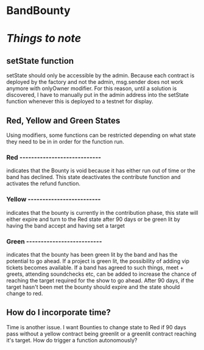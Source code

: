 # BandBounty


# *Things to note*

## **setState function**
setState should only be accessible by the admin. Because each contract is deployed by the factory and not the admin, msg.sender does not work anymore with onlyOwner modifier. For this reason, until a solution is discovered, I have to manually put in the admin address into the setState function whenever this is deployed to a testnet for display.

## **Red, Yellow and Green States**
Using modifiers, some functions can be restricted depending on what state they need to be in in order for the function run. 
### Red ----------------------------
 indicates that the Bounty is void because it has either run out of time or the band has declined. This state deactivates the contribute function and activates the refund function.
### Yellow -------------------------
 indicates that the bounty is currently in the contribution phase, this state will either expire and turn to the Red state after 90 days or be green lit by having the band accept and having set a target
### Green --------------------------
 indicates that the bounty has been green lit by the band and has the potential to go ahead. If a project is green lit, the possibility of adding vip tickets becomes available. If a band has agreed to such things, meet + greets, attending soundchecks etc, can be added to increase the chance of reaching the target required for the show to go ahead. After 90 days, if the target hasn't been met the bounty should expire and the state should change to red.

## **How do I incorporate time?**
Time is another issue. I want Bounties to change state to Red if 90 days pass without a yellow contract being greenlit or a greenlit contract reaching it's target. How do trigger a function autonomously?